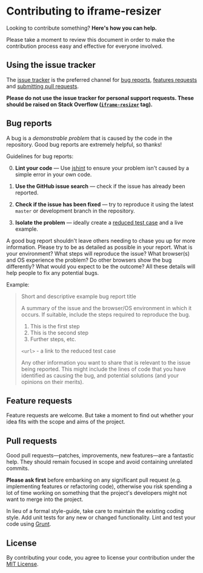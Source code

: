 # Contributing to iframe-resizer

Looking to contribute something? **Here's how you can help.**

Please take a moment to review this document in order to make the contribution
process easy and effective for everyone involved.

## Using the issue tracker

The [issue tracker](https://github.com/davidjbradshaw/iframe-resizer/issues) is
the preferred channel for [bug reports](#bug-reports), [features requests](#feature-requests)
and [submitting pull requests](#pull-requests).

**Please do not use the issue tracker for personal support requests.  These should be raised on 
Stack Overflow ([`iframe-resizer`](http://stackoverflow.com/questions/tagged/iframe-resizer) tag).**


## Bug reports

A bug is a _demonstrable problem_ that is caused by the code in the repository.
Good bug reports are extremely helpful, so thanks!

Guidelines for bug reports:

0. **Lint your code** &mdash; Use [jshint](http://jshint.com/)
   to ensure your problem isn't caused by a simple error in your own code.

1. **Use the GitHub issue search** &mdash; check if the issue has already been
   reported.

2. **Check if the issue has been fixed** &mdash; try to reproduce it using the
   latest `master` or development branch in the repository.

3. **Isolate the problem** &mdash; ideally create a [reduced test
   case](https://css-tricks.com/reduced-test-cases/) and a live example.


A good bug report shouldn't leave others needing to chase you up for more
information. Please try to be as detailed as possible in your report. What is
your environment? What steps will reproduce the issue? What browser(s) and OS
experience the problem? Do other browsers show the bug differently? What
would you expect to be the outcome? All these details will help people to fix
any potential bugs.

Example:

> Short and descriptive example bug report title
>
> A summary of the issue and the browser/OS environment in which it occurs. If
> suitable, include the steps required to reproduce the bug.
>
> 1. This is the first step
> 2. This is the second step
> 3. Further steps, etc.
>
> `<url>` - a link to the reduced test case
>
> Any other information you want to share that is relevant to the issue being
> reported. This might include the lines of code that you have identified as
> causing the bug, and potential solutions (and your opinions on their
> merits).

## Feature requests

Feature requests are welcome. But take a moment to find out whether your idea
fits with the scope and aims of the project. 


## Pull requests

Good pull requests—patches, improvements, new features—are a fantastic
help. They should remain focused in scope and avoid containing unrelated
commits.

**Please ask first** before embarking on any significant pull request (e.g.
implementing features or refactoring code),
otherwise you risk spending a lot of time working on something that the
project's developers might not want to merge into the project.

In lieu of a formal style-guide, take care to maintain the existing coding 
style. Add unit tests for any new or changed functionality. Lint and test 
your code using [Grunt](http://gruntjs.com/).

## License

By contributing your code, you agree to license your contribution under the [MIT License](LICENSE).